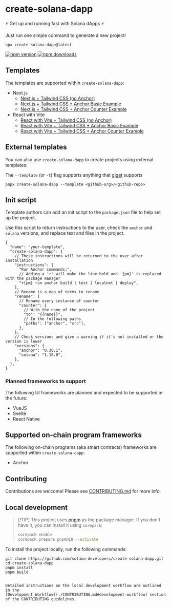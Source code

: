 # create-solana-dapp

:zap: Get up and running fast with Solana dApps :zap:

Just run one simple command to generate a new project!

```shell
npx create-solana-dapp@latest
```

[![npm version](https://img.shields.io/npm/v/create-solana-dapp?color=yellow)](https://npmjs.com/package/create-solana-dapp)
[![npm downloads](https://img.shields.io/npm/dm/create-solana-dapp?color=yellow)](https://npmjs.com/package/create-solana-dapp)

## Templates

The templates are supported within `create-solana-dapp`:

- Next.js
  - [Next.js + Tailwind CSS (no Anchor)](https://github.com/solana-developers/template-next-tailwind)
  - [Next.js + Tailwind CSS + Anchor Basic Example](https://github.com/solana-developers/template-next-tailwind-basic)
  - [Next.js + Tailwind CSS + Anchor Counter Example](https://github.com/solana-developers/template-next-tailwind-counter)
- React with Vite
  - [React with Vite + Tailwind CSS (no Anchor)](https://github.com/solana-developers/template-react-vite-tailwind)
  - [React with Vite + Tailwind CSS + Anchor Basic Example](https://github.com/solana-developers/template-react-vite-tailwind-basic)
  - [React with Vite + Tailwind CSS + Anchor Counter Example](https://github.com/solana-developers/template-react-vite-tailwind-counter)

## External templates

You can also use `create-solana-dapp` to create projects using external templates:

The `--template` (or `-t`) flag supports anything that [giget](https://github.com/unjs/giget) supports

```shell
pnpx create-solana-dapp --template <github-org>/<github-repo>
```

## Init script

Template authors can add an init script to the `package.json` file to help set up the project.

Use this script to return instructions to the user, check the `anchor` and `solana` versions, and replace text and files
in the project.

```jsonc
{
  "name": "your-template",
  "create-solana-dapp": {
    // These instructions will be returned to the user after installation
    "instructions": [
      "Run Anchor commands:",
      // Adding a '+' will make the line bold and '{pm}' is replaced with the package manager
      "+{pm} run anchor build | test | localnet | deploy",
    ],
    // Rename is a map of terms to rename
    "rename": {
      // Rename every instance of counter
      "counter": {
        // With the name of the project
        "to": "{{name}}",
        // In the following paths
        "paths": ["anchor", "src"],
      },
    },
    // Check versions and give a warning if it's not installed or the version is lower
    "versions": {
      "anchor": "0.30.1",
      "solana": "1.18.0",
    },
  },
}
```

### Planned frameworks to support

The following UI frameworks are planned and expected to be supported in the future:

- VueJS
- Svelte
- React Native

## Supported on-chain program frameworks

The following on-chain programs (aka smart contracts) frameworks are supported within `create-solana-dapp`:

- Anchor

## Contributing

Contributions are welcome! Please see [CONTRIBUTING.md](./CONTRIBUTING.md) for more info.

## Local development

> [!TIP] This project uses [pnpm](https://pnpm.io/) as the package manager. If you don't have it, you can install it
> using `corepack`:
>
> ```sh
> corepack enable
> corepack prepare pnpm@10 --activate
> ```

To install the project locally, run the following commands:

```shell
git clone https://github.com/solana-developers/create-solana-dapp.git
cd create-solana-dapp
pnpm install
pnpm build
```

```

Detailed instructions on the local development workflow are outlined in the
[Development Workflow](./CONTRIBUTING.md#development-workflow) section of the CONTRIBUTING guidelines.
```
